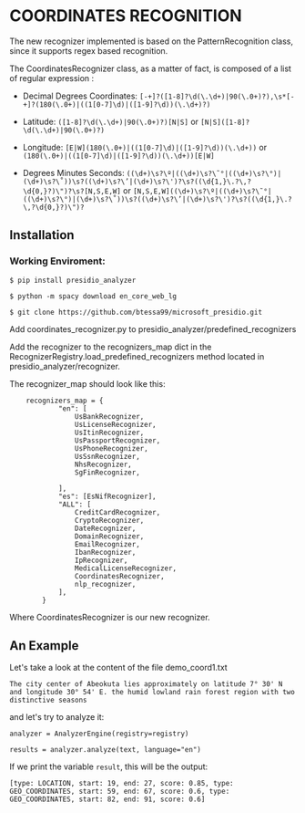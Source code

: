 # COORDINATES RECOGNITION

The new recognizer implemented is based on the PatternRecognition class, since it supports regex based recognition.

The CoordinatesRecognizer class, as a matter of fact, is composed of a list of regular expression :

- Decimal Degrees Coordinates: `[-+]?([1-8]?\d(\.\d+)|90(\.0+)?),\s*[-+]?(180(\.0+)|((1[0-7]\d)|([1-9]?\d))(\.\d+)?)`

- Latitude: `([1-8]?\d(\.\d+)|90(\.0+)?)[N|S]` or `[N|S]([1-8]?\d(\.\d+)|90(\.0+)?)`
- Longitude: `[E|W](180(\.0+)|((1[0-7]\d)|([1-9]?\d))(\.\d+))` or `(180(\.0+)|((1[0-7]\d)|([1-9]?\d))(\.\d+))[E|W]`
- Degrees Minutes Seconds: `((\d+)\s?\º|((\d+)\s?\˜°|((\d+)\s?\°)|(\d+)\s?\˚))\s?((\d+)\s?\’|(\d+)\s?\')?\s?((\d{1,}\.?\,?\d{0,}?)\")?\s?[N,S,E,W]` or `[N,S,E,W]((\d+)\s?\º|((\d+)\s?\˜°|((\d+)\s?\°)|(\d+)\s?\˚))\s?((\d+)\s?\’|(\d+)\s?\')?\s?((\d{1,}\.?\,?\d{0,}?)\")?`


## Installation 

### Working Enviroment:
`$ pip install presidio_analyzer`

`$ python -m spacy download en_core_web_lg`

`$ git clone https://github.com/btessa99/microsoft_presidio.git`

Add coordinates_recognizer.py to presidio_analyzer/predefined_recognizers

Add the recognizer to the recognizers_map dict in the RecognizerRegistry.load_predefined_recognizers method located in presidio_analyzer/recognizer.

The recognizer_map should look like this:
```
    recognizers_map = {
            "en": [
                UsBankRecognizer,
                UsLicenseRecognizer,
                UsItinRecognizer,
                UsPassportRecognizer,
                UsPhoneRecognizer,
                UsSsnRecognizer,
                NhsRecognizer,
                SgFinRecognizer,
  
            ],
            "es": [EsNifRecognizer],
            "ALL": [
                CreditCardRecognizer,
                CryptoRecognizer,
                DateRecognizer,
                DomainRecognizer,
                EmailRecognizer,
                IbanRecognizer,
                IpRecognizer,
                MedicalLicenseRecognizer,
                CoordinatesRecognizer,
                nlp_recognizer,
            ],
        }
```
Where CoordinatesRecognizer is our new recognizer.

## An Example

Let's take a look at the content of the file demo_coord1.txt

`The city center of Abeokuta lies approximately on latitude 7° 30' N and longitude 30° 54' E. the humid lowland rain forest region with two distinctive seasons`

and let's try to analyze it:

```
analyzer = AnalyzerEngine(registry=registry)

results = analyzer.analyze(text, language="en")

```

If we print the variable `result`, this will be the output:

`[type: LOCATION, start: 19, end: 27, score: 0.85, type: GEO_COORDINATES, start: 59, end: 67, score: 0.6, type: GEO_COORDINATES, start: 82, end: 91, score: 0.6]`
























